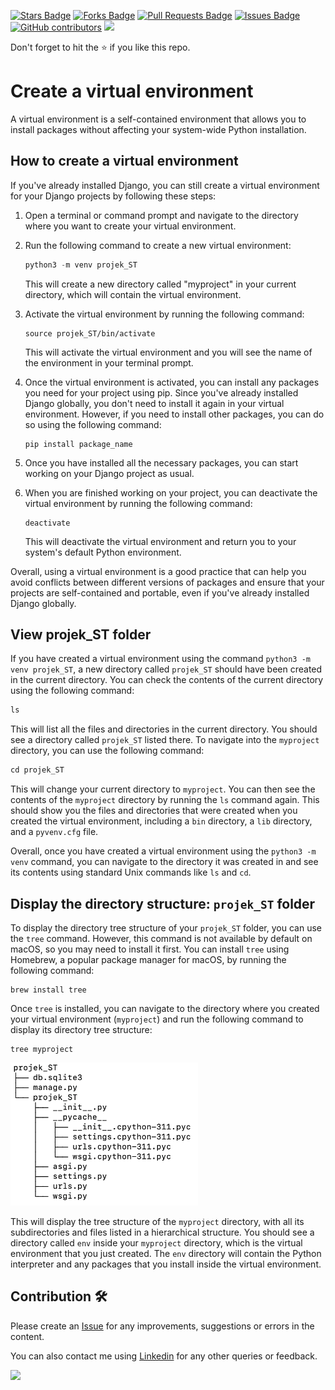 <a href="https://github.com/drshahizan/python-web/stargazers"><img src="https://img.shields.io/github/stars/drshahizan/python-web" alt="Stars Badge"/></a>
<a href="https://github.com/drshahizan/python-web/network/members"><img src="https://img.shields.io/github/forks/drshahizan/python-web" alt="Forks Badge"/></a>
<a href="https://github.com/drshahizan/python-web/pulls"><img src="https://img.shields.io/github/issues-pr/drshahizan/python-web" alt="Pull Requests Badge"/></a>
<a href="https://github.com/drshahizan/python-web/issues"><img src="https://img.shields.io/github/issues/drshahizan/python-web" alt="Issues Badge"/></a>
<a href="https://github.com/drshahizan/python-web/graphs/contributors"><img alt="GitHub contributors" src="https://img.shields.io/github/contributors/drshahizan/python-web?color=2b9348"></a>
![](https://visitor-badge.glitch.me/badge?page_id=drshahizan/python-web)

Don't forget to hit the :star: if you like this repo.

# Create a virtual environment
A virtual environment is a self-contained environment that allows you to install packages without affecting your system-wide Python installation. 

## How to create a virtual environment
If you've already installed Django, you can still create a virtual environment for your Django projects by following these steps:

1. Open a terminal or command prompt and navigate to the directory where you want to create your virtual environment.

2. Run the following command to create a new virtual environment:
   ```python
   python3 -m venv projek_ST
   ```
   This will create a new directory called "myproject" in your current directory, which will contain the virtual environment.

3. Activate the virtual environment by running the following command:
   ```
   source projek_ST/bin/activate
   ```
   This will activate the virtual environment and you will see the name of the environment in your terminal prompt.

4. Once the virtual environment is activated, you can install any packages you need for your project using pip. Since you've already installed Django globally, you don't need to install it again in your virtual environment. However, if you need to install other packages, you can do so using the following command:
   ```
   pip install package_name
   ```

5. Once you have installed all the necessary packages, you can start working on your Django project as usual.

6. When you are finished working on your project, you can deactivate the virtual environment by running the following command:
   ```
   deactivate
   ```
   This will deactivate the virtual environment and return you to your system's default Python environment.

Overall, using a virtual environment is a good practice that can help you avoid conflicts between different versions of packages and ensure that your projects are self-contained and portable, even if you've already installed Django globally.

## View projek_ST folder
If you have created a virtual environment using the command `python3 -m venv projek_ST`, a new directory called `projek_ST` should have been created in the current directory. You can check the contents of the current directory using the following command:

```python
ls
```

This will list all the files and directories in the current directory. You should see a directory called `projek_ST` listed there. To navigate into the `myproject` directory, you can use the following command:

```python
cd projek_ST
```

This will change your current directory to `myproject`. You can then see the contents of the `myproject` directory by running the `ls` command again. This should show you the files and directories that were created when you created the virtual environment, including a `bin` directory, a `lib` directory, and a `pyvenv.cfg` file.

Overall, once you have created a virtual environment using the `python3 -m venv` command, you can navigate to the directory it was created in and see its contents using standard Unix commands like `ls` and `cd`.

## Display the directory structure: `projek_ST` folder
To display the directory tree structure of your `projek_ST` folder, you can use the `tree` command. However, this command is not available by default on macOS, so you may need to install it first. You can install `tree` using Homebrew, a popular package manager for macOS, by running the following command:

```
brew install tree
```

Once `tree` is installed, you can navigate to the directory where you created your virtual environment (`myproject`) and run the following command to display its directory tree structure:

```
tree myproject
```
<img src="tree.png" width="300" />


This will display the tree structure of the `myproject` directory, with all its subdirectories and files listed in a hierarchical structure. You should see a directory called `env` inside your `myproject` directory, which is the virtual environment that you just created. The `env` directory will contain the Python interpreter and any packages that you install inside the virtual environment.
## Contribution 🛠️
Please create an [Issue](https://github.com/drshahizan/python-web/issues) for any improvements, suggestions or errors in the content.

You can also contact me using [Linkedin](https://www.linkedin.com/in/drshahizan/) for any other queries or feedback.

![](https://visitor-badge.glitch.me/badge?page_id=drshahizan)
